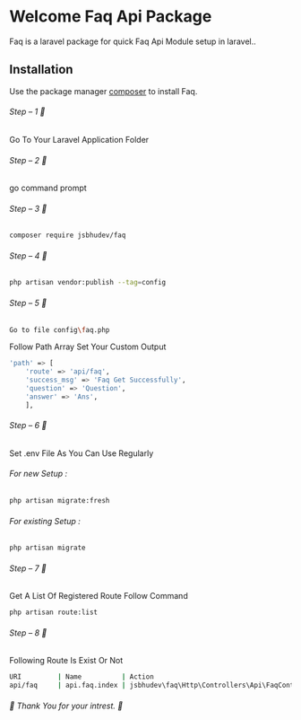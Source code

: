 # Welcome Faq Api Package 
Faq is a laravel package for quick Faq Api Module setup in laravel..
## Installation
Use the package manager [composer](https://getcomposer.org/) to install Faq.
###### Step – 1 📌
Go To Your Laravel Application Folder
###### Step – 2 📌
go command prompt
###### Step – 3 📌

```bash
composer require jsbhudev/faq
```
###### Step – 4 📌
```bash
php artisan vendor:publish --tag=config
```

###### Step – 5 📌
```bash
Go to file config\faq.php
```
Follow Path Array Set Your Custom Output

```bash
'path' => [
    'route' => 'api/faq',
    'success_msg' => 'Faq Get Successfully',
    'question' => 'Question',
    'answer' => 'Ans',        
    ],
```

###### Step – 6 📌
Set .env File As You Can Use Regularly
###### For new Setup : 

```bash
php artisan migrate:fresh
```
###### For existing Setup : 

```bash
php artisan migrate
```

###### Step – 7 📌

Get A List Of Registered Route Follow Command
```bash
php artisan route:list
```
###### Step – 8 📌

Following Route Is Exist Or Not
```bash
URI         | Name          | Action
api/faq     | api.faq.index | jsbhudev\faq\Http\Controllers\Api\FaqController@index
```

###### 🙏 Thank You for your intrest. 🙏
